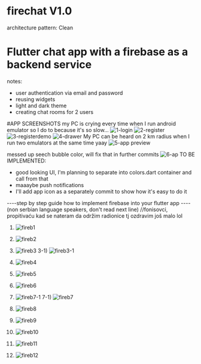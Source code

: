 # firechat V1.0

architecture pattern: Clean 

# Flutter chat app with a firebase as a backend service

notes:
- user authentication via email and password
- reusing widgets 
- light and dark theme
- creating chat rooms for 2 users

#APP SCREENSHOTS
my PC is crying every time when I run android emulator so I do to because it's so slow...
![1-login](https://github.com/DjordjeSaric493/firechat/assets/57573848/75bbf319-c9a4-4c53-93e9-63cfcba8dd6c)
![2-register](https://github.com/DjordjeSaric493/firechat/assets/57573848/22c0d7be-d13e-45df-b7e7-79c5055fab1c)
![3-registerdemo](https://github.com/DjordjeSaric493/firechat/assets/57573848/c96636de-b8b0-46a8-821a-039142f260ab)
![4-drawer](https://github.com/DjordjeSaric493/firechat/assets/57573848/9c69e567-555a-48dd-ada5-3ff277c42c59)
My PC can be heard on 2 km radius when I run two emulators at the same time yaay
![5-app preview](https://github.com/DjordjeSaric493/firechat/assets/57573848/364085e7-a432-48d5-bde9-831aab8935fa)

messed up seech bubble color, will fix that in further commits
![6-ap](https://github.com/DjordjeSaric493/firechat/assets/57573848/2fa953c0-cefd-45a0-bb6c-48d64c2d989a)
TO BE IMPLEMENTED:
- good looking UI, I'm planning to separate into colors.dart container and call from that
- maaaybe push notifications
- I'll add app icon as a separately commit to show how it's easy to do it
  

----step by step guide how to implement firebase into your flutter app ----
(non serbian language speakers, don't read next line)
//fonisovci, propitivaću kad se nateram da održim radionice tj ozdravim još malo  lol

1) ![fireb1](https://github.com/DjordjeSaric493/firechat/assets/57573848/d8ffa059-d763-43ab-bc44-530ef8dd2116)
2) ![fireb2](https://github.com/DjordjeSaric493/firechat/assets/57573848/b696e5d4-3406-4d35-a17d-1ca949728bb6)
3) ![fireb3](https://github.com/DjordjeSaric493/firechat/assets/57573848/4626f686-07a5-4401-8381-8f73e601fd35)
3-1) ![fireb3-1](https://github.com/DjordjeSaric493/firechat/assets/57573848/e55f13b8-de8f-4edd-b191-d19dd73d479c)

4) ![fireb4](https://github.com/DjordjeSaric493/firechat/assets/57573848/f1e06b97-e446-45ad-afc2-f87b9fc3a4e3)
5) ![fireb5](https://github.com/DjordjeSaric493/firechat/assets/57573848/68c75b54-db17-4656-86e0-140c9015252e)
6) ![fireb6](https://github.com/DjordjeSaric493/firechat/assets/57573848/17ceb69f-262d-4476-9029-f121f2fb2a0a)
7) ![fireb7-1](https://github.com/DjordjeSaric493/firechat/assets/57573848/2d528356-d33b-4a0c-af09-9b863d218cf8)
7-1) ![fireb7](https://github.com/DjordjeSaric493/firechat/assets/57573848/99a0c73e-cdfb-4f1a-8a3d-fc5fc7b233a7)
8) ![fireb8](https://github.com/DjordjeSaric493/firechat/assets/57573848/f1ecff32-a29d-420e-8a8a-f6b019996b1c)
9) ![fireb9](https://github.com/DjordjeSaric493/firechat/assets/57573848/096f1d33-e86a-419d-86a7-7d27f8b43103)
10) ![fireb10](https://github.com/DjordjeSaric493/firechat/assets/57573848/feb051a6-d4d5-4cd0-8ec5-6a864e438297)
11) ![fireb11](https://github.com/DjordjeSaric493/firechat/assets/57573848/d5261d42-6993-4e4e-877e-3c9518bbe3ab)
12) ![fireb12](https://github.com/DjordjeSaric493/firechat/assets/57573848/301d6552-84ad-4f69-8186-09946219f04b)










  


